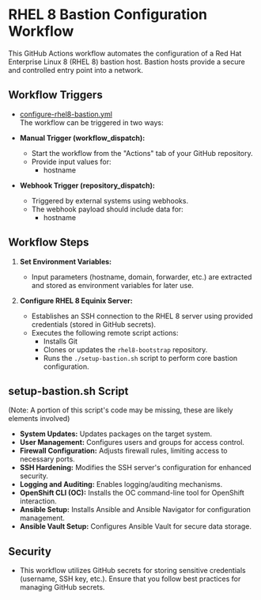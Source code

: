 # RHEL 8 Bastion Configuration Workflow

This GitHub Actions workflow automates the configuration of a Red Hat Enterprise Linux 8 (RHEL 8) bastion host. Bastion hosts provide a secure and controlled entry point into a network.

## Workflow Triggers
* [configure-rhel8-bastion.yml](.github/workflows/configure-rhel8-bastion.yml)  
The workflow can be triggered in two ways:

* **Manual Trigger (workflow_dispatch):** 
   - Start the workflow from the "Actions" tab of your GitHub repository.
   - Provide input values for:
      - hostname
* **Webhook Trigger (repository_dispatch):**
   - Triggered by external systems using webhooks.
   - The webhook payload should include data for:
      - hostname

## Workflow Steps

1. **Set Environment Variables:**
   - Input parameters (hostname, domain, forwarder, etc.) are extracted and stored as environment variables for later use.

2. **Configure RHEL 8 Equinix Server:**
   - Establishes an SSH connection to the RHEL 8 server using provided credentials (stored in GitHub secrets).
   - Executes the following remote script actions:
      - Installs Git 
      - Clones or updates the `rhel8-bootstrap` repository.
      - Runs the `./setup-bastion.sh` script to perform core bastion configuration.

## setup-bastion.sh Script 

(Note: A portion of this script's code may be missing, these are likely elements involved)

* **System Updates:**  Updates packages on the target system.
* **User Management:** Configures users and groups for access control.
* **Firewall Configuration:**  Adjusts firewall rules, limiting access to necessary ports.
* **SSH Hardening:** Modifies the SSH server's configuration for enhanced security.
* **Logging and Auditing:** Enables logging/auditing mechanisms.
* **OpenShift CLI (OC):** Installs the OC command-line tool for OpenShift interaction.
* **Ansible Setup:** Installs Ansible and Ansible Navigator for configuration management.
* **Ansible Vault Setup:** Configures Ansible Vault for secure data storage.


## Security

* This workflow utilizes GitHub secrets for storing sensitive credentials (username, SSH key, etc.). Ensure that you follow best practices for managing GitHub secrets.

